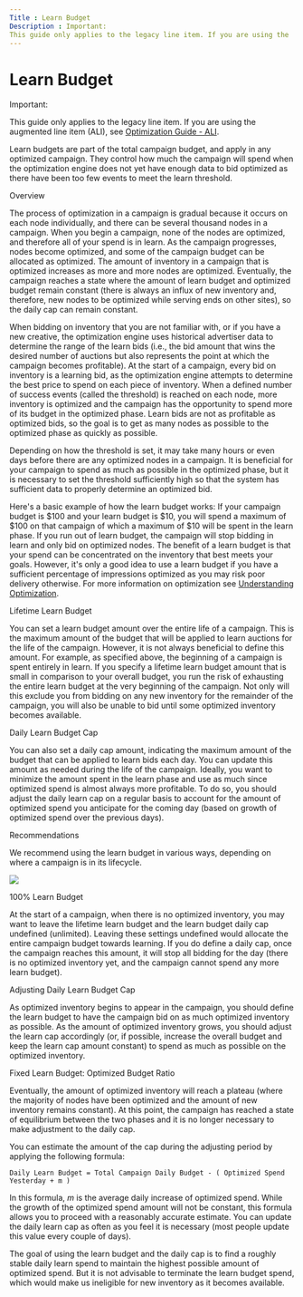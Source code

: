 ```yaml
---
Title : Learn Budget
Description : Important:
This guide only applies to the legacy line item. If you are using the
---
```



# Learn Budget





Important:

This guide only applies to the legacy line item. If you are using the
augmented line item (ALI), see
<a href="optimization-guide-ali.html" class="xref">Optimization Guide -
ALI</a>.



Learn budgets are part of the total campaign budget, and apply in any
optimized campaign. They control how much the campaign will spend when
the optimization engine does not yet have enough data to bid optimized
as there have been too few events to meet the learn threshold.

Overview

The process of optimization in a campaign is gradual because it occurs
on each node individually, and there can be several thousand nodes in a
campaign. When you begin a campaign, none of the nodes are optimized,
and therefore all of your spend is in learn. As the campaign progresses,
nodes become optimized, and some of the campaign budget can be allocated
as optimized. The amount of inventory in a campaign that is optimized
increases as more and more nodes are optimized. Eventually, the campaign
reaches a state where the amount of learn budget and optimized budget
remain constant (there is always an influx of new inventory and,
therefore, new nodes to be optimized while serving ends on other sites),
so the daily cap can remain constant.

When bidding on inventory that you are not familiar with, or if you have
a new creative, the optimization engine uses historical advertiser data
to determine the range of the learn bids (i.e., the bid amount that wins
the desired number of auctions but also represents the point at which
the campaign becomes profitable). At the start of a campaign, every bid
on inventory is a learning bid, as the optimization engine attempts to
determine the best price to spend on each piece of inventory. When a
defined number of success events (called the threshold) is reached on
each node, more inventory is optimized and the campaign has the
opportunity to spend more of its budget in the optimized phase. Learn
bids are not as profitable as optimized bids, so the goal is to get as
many nodes as possible to the optimized phase as quickly as possible.

Depending on how the threshold is set, it may take many hours or even
days before there are any optimized nodes in a campaign. It is
beneficial for your campaign to spend as much as possible in the
optimized phase, but it is necessary to set the threshold sufficiently
high so that the system has sufficient data to properly determine an
optimized bid.

Here's a basic example of how the learn budget works: If your campaign
budget is $100 and your learn budget is $10, you will spend a maximum of
$100 on that campaign of which a maximum of $10 will be spent in the
learn phase. If you run out of learn budget, the campaign will stop
bidding in learn and only bid on optimized nodes. The benefit of a learn
budget is that your spend can be concentrated on the inventory that best
meets your goals. However, it's only a good idea to use a learn budget
if you have a sufficient percentage of impressions optimized as you may
risk poor delivery otherwise. For more information on optimization see
<a href="understanding-optimization.html" class="xref">Understanding
Optimization</a>.

Lifetime Learn Budget

You can set a learn budget amount over the entire life of a campaign.
This is the maximum amount of the budget that will be applied to learn
auctions for the life of the campaign. However, it is not always
beneficial to define this amount. For example, as specified above, the
beginning of a campaign is spent entirely in learn. If you specify a
lifetime learn budget amount that is small in comparison to your overall
budget, you run the risk of exhausting the entire learn budget at the
very beginning of the campaign. Not only will this exclude you from
bidding on any new inventory for the remainder of the campaign, you will
also be unable to bid until some optimized inventory becomes available.

Daily Learn Budget Cap

You can also set a daily cap amount, indicating the maximum amount of
the budget that can be applied to learn bids each day. You can update
this amount as needed during the life of the campaign. Ideally, you want
to minimize the amount spent in the learn phase and use as much since
optimized spend is almost always more profitable. To do so, you should
adjust the daily learn cap on a regular basis to account for the amount
of optimized spend you anticipate for the coming day (based on growth of
optimized spend over the previous days).

Recommendations

We recommend using the learn budget in various ways, depending on where
a campaign is in its lifecycle.

<img src="../images/learn-budget/learn-budget.png" class="image" />

100% Learn Budget

At the start of a campaign, when there is no optimized inventory, you
may want to leave the lifetime learn budget and the learn budget daily
cap undefined (unlimited). Leaving these settings undefined would
allocate the entire campaign budget towards learning. If you do define a
daily cap, once the campaign reaches this amount, it will stop all
bidding for the day (there is no optimized inventory yet, and the
campaign cannot spend any more learn budget).

Adjusting Daily Learn Budget Cap

As optimized inventory begins to appear in the campaign, you should
define the learn budget to have the campaign bid on as much optimized
inventory as possible. As the amount of optimized inventory grows, you
should adjust the learn cap accordingly (or, if possible, increase the
overall budget and keep the learn cap amount constant) to spend as much
as possible on the optimized inventory.

Fixed Learn Budget: Optimized Budget Ratio

Eventually, the amount of optimized inventory will reach a plateau
(where the majority of nodes have been optimized and the amount of new
inventory remains constant). At this point, the campaign has reached a
state of equilibrium between the two phases and it is no longer
necessary to make adjustment to the daily cap.

You can estimate the amount of the cap during the adjusting period by
applying the following formula:

``` pre
Daily Learn Budget = Total Campaign Daily Budget - ( Optimized Spend Yesterday + m )
```

In this formula, *m* is the average daily increase of optimized spend.
While the growth of the optimized spend amount will not be constant,
this formula allows you to proceed with a reasonably accurate estimate.
You can update the daily learn cap as often as you feel it is necessary
(most people update this value every couple of days).

The goal of using the learn budget and the daily cap is to find a
roughly stable daily learn spend to maintain the highest possible amount
of optimized spend. But it is not advisable to terminate the learn
budget spend, which would make us ineligible for new inventory as it
becomes available.





